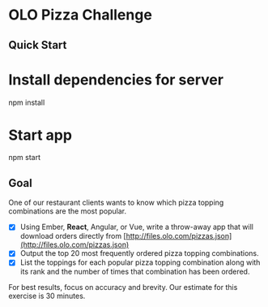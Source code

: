 # OLO Pizza Challenge

## Quick Start

# Install dependencies for server
npm install

# Start app
npm start


## Goal
One of our restaurant clients wants to know which pizza topping combinations are the most popular.

- [x] Using Ember, **React**, Angular, or Vue, write a throw-away app that will download orders directly from [http://files.olo.com/pizzas.json](http://files.olo.com/pizzas.json)
- [x] Output the top 20 most frequently ordered pizza topping combinations. 
- [x] List the toppings for each popular pizza topping combination along with its rank and the number of times that combination has been ordered.

For best results, focus on accuracy and brevity. Our estimate for this exercise is 30 minutes.
